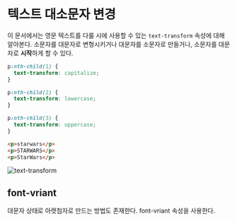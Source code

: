 # 텍스트 대소문자 변경
이 문서에서는 영문 텍스트를 다룰 시에 사용할 수 있는 `text-transform` 속성에 대해 알아본다. 소문자를 대문자로 변형시키거나 대문자를 소문자로 만들거나, 소문자를 대문자로 **시작**하게 할 수 있다.

```css
p:nth-child(1) {
  text-transform: capitalize;
}

p:nth-child(2) {
  text-transform: lowercase;
}

p:nth-child(3) {
  text-transform: uppercase;
}
```

```html
<p>starwars</p>
<p>STARWARS</p>
<p>StarWars</p>
```

![text-transform](https://drive.google.com/uc?export=view&id=1A00K8hEA2kRv1v7CRWHNO0Wq9Y_54U7x)

## font-vriant
대문자 상태로 아랫첨자로 만드는 방법도 존재한다. font-vriant 속성을 사용한다.